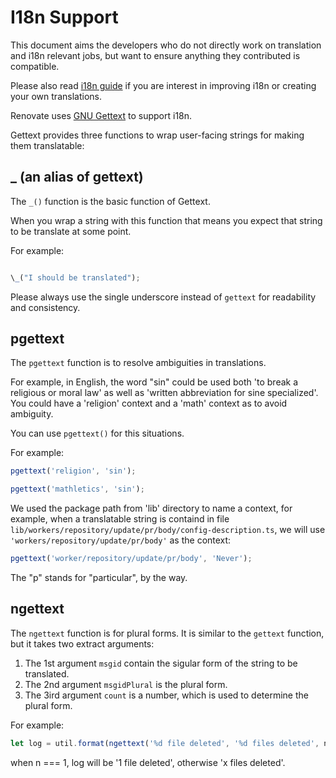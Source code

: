# I18n Support

This document aims the developers who do not directly work on translation and i18n relevant jobs, but want to ensure anything they contributed is compatible.

Please also read [i18n guide](i18n-guide.md) if you are interest in improving i18n or creating your own translations.

Renovate uses [GNU Gettext](https://www.gnu.org/software/gettext/) to support i18n.

Gettext provides three functions to wrap user-facing strings for making them translatable:

## \_ (an alias of gettext)

The `_()` function is the basic function of Gettext.

When you wrap a string with this function that means you expect that string to be translate at some point.

For example:

```typescript

\_("I should be translated");

```

Please always use the single underscore instead of `gettext` for readability and consistency.

## pgettext

The `pgettext` function is to resolve ambiguities in translations.

For example, in English, the word "sin" could be used both 'to break a religious or moral law' as well as 'written abbreviation for sine specialized'.
You could have a 'religion' context and a 'math' context as to avoid ambiguity.

You can use `pgettext()` for this situations.

For example:

```typescript
pgettext('religion', 'sin');

pgettext('mathletics', 'sin');
```

We used the package path from 'lib' directory to name a context, for example, when a translatable string is containd in file `lib/workers/repository/update/pr/body/config-description.ts`, we will use `'workers/repository/update/pr/body'` as the context:

```typescript
pgettext('worker/repository/update/pr/body', 'Never');
```

The "p" stands for "particular", by the way.

## ngettext

The `ngettext` function is for plural forms. It is similar to the `gettext` function, but it takes two extract arguments:

1. The 1st argument `msgid` contain the sigular form of the string to be translated.
2. The 2nd argument `msgidPlural` is the plural form.
3. The 3ird argument `count` is a number, which is used to determine the plural form.

For example:

```typescript
let log = util.format(ngettext('%d file deleted', '%d files deleted', n), n);
```

when n === 1, log will be '1 file deleted', otherwise 'x files deleted'.
